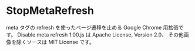 StopMetaRefresh
===============

meta タグの refresh を使ったページ遷移を止める Google Chrome 用拡張です。
Disable meta refresh 1.00.js は Apache License, Version 2.0、
その他画像を除くソースは MIT License です。
